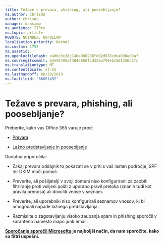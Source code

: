 ```yaml
---
title: Težave s prevara, phishing, ali poosebljanje?
ms.author: chrisda
author: chrisda
manager: dansimp
ms.audience: ITPro
ms.topic: article
ROBOTS: NOINDEX, NOFOLLOW
localization_priority: Normal
ms.custom: 1755
ms.assetid: ''
ms.openlocfilehash: c4d6c9c28c146a098288fdd2d978cdca098e89af
ms.sourcegitcommit: b3e55405af384e868fcd32ea794eb15d1356c3fc
ms.translationtype: MT
ms.contentlocale: sl-SI
ms.lasthandoff: 08/29/2019
ms.locfileid: "36661492"
---
```

# <a name="issues-with-spoofing-phishing-or-impersonation"></a>Težave s prevara, phishing, ali poosebljanje?

Preberite, kako vas Office 365 varuje pred:

- [Prevara](https://docs.microsoft.com/office365/securitycompliance/anti-spoofing-protection)

- [Lažno predstavljanje in poosebljanje](https://docs.microsoft.com/office365/securitycompliance/atp-anti-phishing)

Dodatna priporočila:

- Zakaj prevara oddajnik to pokazati se v priti s vaš lasten področje, SPF ter DKIM moči pomoč.

- Preverite, ali pošiljatelji v svoji domeni niso konfigurirani za zaobiti filtriranje proti vsiljeni pošti z uporabo pravil pretoka (znanih tudi kot pravila prenosa) ali dovoliti vnose v seznam.

- Preverite, ali uporabniki niso konfigurirali seznamov vnosov, ki bi omogočali napade lažnega predstavljanja.

- Razmislite o zagotavljanju visoko zaupanja spam in phishing sporočil v karanteno namesto mapo junk email.

**[Sporočanje sporočil Microsoftu](https://support.office.com/article/b5caa9f1-cdf3-4443-af8c-ff724ea719d2) je najboljši način, da nam sporočite, kako so filtri uspešni.**
